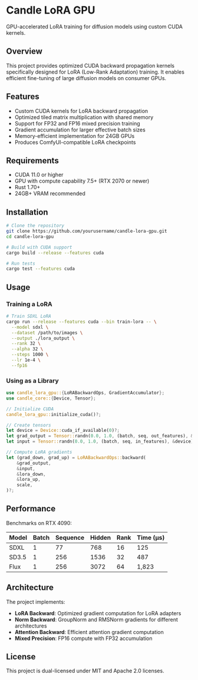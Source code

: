 # Candle LoRA GPU

GPU-accelerated LoRA training for diffusion models using custom CUDA kernels.

## Overview

This project provides optimized CUDA backward propagation kernels specifically designed for LoRA (Low-Rank Adaptation) training. It enables efficient fine-tuning of large diffusion models on consumer GPUs.

## Features

- Custom CUDA kernels for LoRA backward propagation
- Optimized tiled matrix multiplication with shared memory
- Support for FP32 and FP16 mixed precision training
- Gradient accumulation for larger effective batch sizes
- Memory-efficient implementation for 24GB GPUs
- Produces ComfyUI-compatible LoRA checkpoints

## Requirements

- CUDA 11.0 or higher
- GPU with compute capability 7.5+ (RTX 2070 or newer)
- Rust 1.70+
- 24GB+ VRAM recommended

## Installation

```bash
# Clone the repository
git clone https://github.com/yourusername/candle-lora-gpu.git
cd candle-lora-gpu

# Build with CUDA support
cargo build --release --features cuda

# Run tests
cargo test --features cuda
```

## Usage

### Training a LoRA

```bash
# Train SDXL LoRA
cargo run --release --features cuda --bin train-lora -- \
  --model sdxl \
  --dataset /path/to/images \
  --output ./lora_output \
  --rank 32 \
  --alpha 32 \
  --steps 1000 \
  --lr 1e-4 \
  --fp16
```

### Using as a Library

```rust
use candle_lora_gpu::{LoRABackwardOps, GradientAccumulator};
use candle_core::{Device, Tensor};

// Initialize CUDA
candle_lora_gpu::initialize_cuda()?;

// Create tensors
let device = Device::cuda_if_available(0)?;
let grad_output = Tensor::randn(0.0, 1.0, (batch, seq, out_features), &device)?;
let input = Tensor::randn(0.0, 1.0, (batch, seq, in_features), &device)?;

// Compute LoRA gradients
let (grad_down, grad_up) = LoRABackwardOps::backward(
    &grad_output,
    &input,
    &lora_down,
    &lora_up,
    scale,
)?;
```

## Performance

Benchmarks on RTX 4090:

| Model | Batch | Sequence | Hidden | Rank | Time (μs) |
|-------|-------|----------|--------|------|-----------|
| SDXL  | 1     | 77       | 768    | 16   | 125       |
| SD3.5 | 1     | 256      | 1536   | 32   | 487       |
| Flux  | 1     | 256      | 3072   | 64   | 1,823     |

## Architecture

The project implements:
- **LoRA Backward**: Optimized gradient computation for LoRA adapters
- **Norm Backward**: GroupNorm and RMSNorm gradients for different architectures
- **Attention Backward**: Efficient attention gradient computation
- **Mixed Precision**: FP16 compute with FP32 accumulation

## License

This project is dual-licensed under MIT and Apache 2.0 licenses.